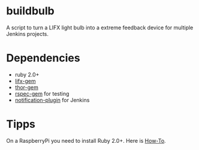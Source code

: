 buildbulb
=========

A script to turn a LIFX light bulb into a extreme feedback device for multiple Jenkins projects.

Dependencies
============

- ruby 2.0+
- [lifx-gem](https://github.com/LIFX/lifx-gem)
- [thor-gem](https://github.com/erikhuda/thor)
- [rspec-gem](http://rspec.info) for testing
- [notification-plugin](https://wiki.jenkins-ci.org/display/JENKINS/Notification+Plugin) for Jenkins

Tipps
=====

On a RaspberryPi you need to install Ruby 2.0+. Here is [How-To](http://www.iconoclastlabs.com/blog/ruby-on-rails-on-the-raspberry-pi-b-with-rbenv).
